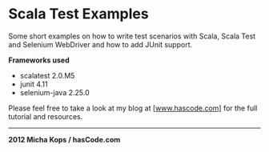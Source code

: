 # Scala Test Examples

Some short examples on how to write test scenarios with Scala, Scala Test and Selenium WebDriver and how to add JUnit support.

**Frameworks used**

* scalatest 2.0.M5
* junit 4.11
* selenium-java 2.25.0

Please feel free to take a look at my blog at [www.hascode.com] for the full tutorial and resources.

---

**2012 Micha Kops / hasCode.com**

   [www.hascode.com]:http://www.hascode.com/

